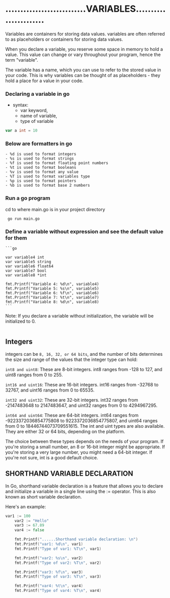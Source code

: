 # ...........................VARIABLES.......................
Variables are containers for storing data values.
variables are often referred to as placeholders or containers for storing data values.

When you declare a variable, you reserve some space in memory to hold a value. 
This value can change or vary throughout your program, hence the term "variable".

The variable has a name, which you can use to refer to the stored value in your code. 
This is why variables can be thought of as placeholders - they hold a place for a value in your code.



### Declaring a variable in go

* syntax: 
    - var keyword, 
    - name of variable,
    - type of variable

```go
var a int = 10
```

### Below are formatters in go

	- %d is used to format integers
	- %s is used to format strings
	- %f is used to format floating point numbers
	- %t is used to format booleans
	- %v is used to format any value
	- %T is used to format variables type
	- %p is used to format pointers
	- %b is used to format base 2 numbers


###  Run a go program
cd to where main.go is in your project directory

     go run main.go


### Define a variable without expression and see the default value for them

	```go
    
    var variable4 int
	var variable5 string
	var variable6 float64
	var variable7 bool
	var variable8 *int

	fmt.Printf("Variable 4: %d\n", variable4)
	fmt.Printf("Variable 5: %s\n", variable5)
	fmt.Printf("Variable 6: %f\n", variable6)
	fmt.Printf("Variable 7: %t\n", variable7)
	fmt.Printf("Variable 8: %d\n", variable8)
    ```

Note: If you declare a variable without initialization, the variable will be initialized to 0.

```go


```

## Integers
integers can be `8, 16, 32, or 64 bits`, and the number of bits determines the size and range of the values that the integer type can hold:

`int8 and uint8`: These are 8-bit integers. 
int8 ranges from -128 to 127, and uint8 ranges from 0 to 255.

`int16 and uint16`: These are 16-bit integers. int16 ranges from -32768 to 32767, and uint16 ranges from 0 to 65535.

`int32 and uint32`: These are 32-bit integers. int32 ranges from -2147483648 to 2147483647, and uint32 ranges from 0 to 4294967295.

`int64 and uint64`: These are 64-bit integers. int64 ranges from -9223372036854775808 to 9223372036854775807, and uint64 ranges from 0 to 18446744073709551615.
The int and uint types are also available. They are either 32 or 64 bits, depending on the platform.

The choice between these types depends on the needs of your program. If you're storing a small number, an 8 or 16-bit integer might be appropriate. If you're storing a very large number, you might need a 64-bit integer. If you're not sure, int is a good default choice.


## SHORTHAND VARIABLE DECLARATION

In Go, shorthand variable declaration is a feature that allows you to declare and initialize a variable in a single line using the := operator. This is also known as short variable declaration.

Here's an example:

```go
var1 := 100
	var2 := "Hello"
	var3 := 67.89
	var4 := false

	fmt.Printf("......Shorthand variable declaration: \n")
	fmt.Printf("var1: %d\n", var1)
	fmt.Printf("Type of var1: %T\n", var1)

	fmt.Printf("var2: %s\n", var2)
	fmt.Printf("Type of var2: %T\n", var2)

	fmt.Printf("var3: %f\n", var3)
	fmt.Printf("Type of var3: %T\n", var3)

	fmt.Printf("var4: %t\n", var4)
	fmt.Printf("Type of var4: %T\n", var4)

```
